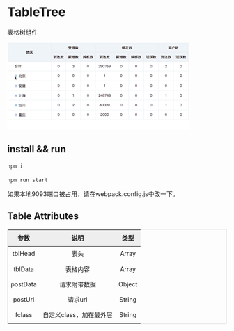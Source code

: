 # TableTree
表格树组件

![image](./examples/tabletree.gif)

## install && run

```
npm i

npm run start
```

如果本地9093端口被占用，请在webpack.config.js中改一下。

## Table Attributes

<table width="600" style="border:1px solid #ddd;line-height: 30px" >
    <thead>
		<tr bgColor="#eee">
	        <th>参数</th>
	        <th>说明</th>
	        <th>类型</th>
	    </tr>
	</thead>
	<tbody style="text-align:center">
		<tr>
	        <td>tblHead</td>
	        <td>表头</td>
	        <td>Array</td>
	    </tr>
	    <tr>
	        <td>tblData</td>
	        <td>表格内容</td>
	        <td>Array</td>
	    </tr>
	    <tr>
	        <td>postData</td>
	        <td>请求附带数据</td>
	        <td>Object</td>
	    </tr>
	    <tr>
	        <td>postUrl</td>
	        <td>请求url</td>
	        <td>String</td>
	    </tr>
	    <tr>
	        <td>fclass</td>
	        <td>自定义class，加在最外层</td>
	        <td>String</td>
	    </tr>
	</tbody> 
</table>